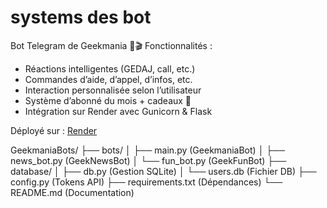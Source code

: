 # systems des bot

Bot Telegram de Geekmania 🤖🎬
Fonctionnalités :
- Réactions intelligentes (GEDAJ, call, etc.)
- Commandes d’aide, d’appel, d’infos, etc.
- Interaction personnalisée selon l’utilisateur
- Système d’abonné du mois + cadeaux 🎁
- Intégration sur Render avec Gunicorn & Flask

Déployé sur : [Render](https://gedaj.onrender.com)

GeekmaniaBots/
├── bots/
│   ├── main.py          (GeekmaniaBot)
│   ├── news_bot.py      (GeekNewsBot)
│   └── fun_bot.py       (GeekFunBot)
├── database/
│   ├── db.py            (Gestion SQLite)
│   └── users.db         (Fichier DB)
├── config.py            (Tokens API)
├── requirements.txt     (Dépendances)
└── README.md            (Documentation)

